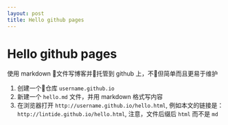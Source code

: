 ```yaml
---
layout: post
title: Hello github pages
---
```


# Hello github pages

使用 markdown 文件写博客并托管到 github 上，不但简单而且更易于维护

1. 创建一个仓库 `username.github.io`
2. 新建一个 `hello.md` 文件，并用 markdown 格式写内容
3. 在浏览器打开 `http://username.github.io/hello.html`, 例如本文的链接是：`http://lintide.github.io/hello.html`, 注意，文件后缀后 `html` 而不是 `md`